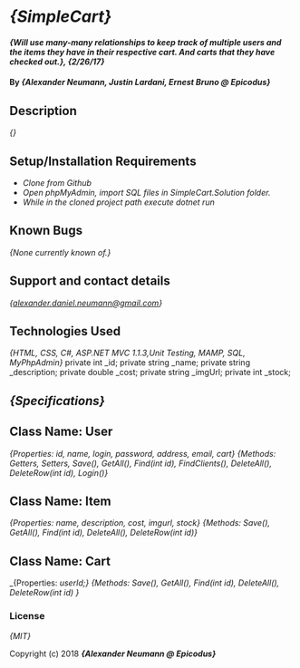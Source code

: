 # _{SimpleCart}_

#### _{Will use many-many relationships to keep track of multiple users and the items they have in their respective cart. And carts that they have checked out.}, {2/26/17}_

#### By _**{Alexander Neumann, Justin Lardani, Ernest Bruno @ Epicodus}**_

## Description

_{}_

## Setup/Installation Requirements

* _Clone from Github_
* _Open phpMyAdmin, import SQL files in SimpleCart.Solution folder._
* _While in the cloned project path execute dotnet run_


## Known Bugs

_{None currently known of.}_

## Support and contact details

_{alexander.daniel.neumann@gmail.com}_

## Technologies Used

_{HTML, CSS, C#, ASP.NET MVC 1.1.3,Unit Testing, MAMP, SQL, MyPhpAdmin}_
private int _id;
private string _name;
private string _description;
private double _cost;
private string _imgUrl;
private int _stock;

## _{Specifications}_
## Class Name: User
_{Properties: id, name, login, password, address, email, cart}_
_{Methods: Getters, Setters, Save(), GetAll(), Find(int id), FindClients(), DeleteAll(), DeleteRow(int id), Login()}_

## Class Name: Item
_{Properties: name, description, cost, imgurl, stock}_
_{Methods: Save(), GetAll(), Find(int id), DeleteAll(), DeleteRow(int id)}_

## Class Name: Cart
_{Properties: _userId;}_
_{Methods: Save(), GetAll(), Find(int id), DeleteAll(), DeleteRow(int id) }_


### License

*{MIT}*

Copyright (c) 2018 **_{Alexander Neumann @ Epicodus}_**

